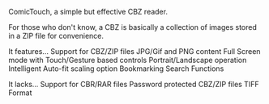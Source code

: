 ComicTouch, a simple but effective CBZ reader.

For those who don't know, a CBZ is basically a collection of images stored in a ZIP file for convenience.

It features...
Support for CBZ/ZIP files
JPG/Gif and PNG content
Full Screen mode with Touch/Gesture based controls
Portrait/Landscape operation
Intelligent Auto-fit scaling option
Bookmarking
Search Functions

It lacks...
Support for CBR/RAR files
Password protected CBZ/ZIP files
TIFF Format